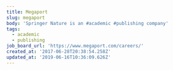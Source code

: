 ```yaml
---
title: Megaport
slug: megaport
body: 'Springer Nature is an #academic #publishing company'
tags:
  - academic
  - publishing
job_board_url: 'https://www.megaport.com/careers/'
created_at: '2017-06-28T20:38:54.258Z'
updated_at: '2019-06-16T10:36:09.626Z'
---
```


